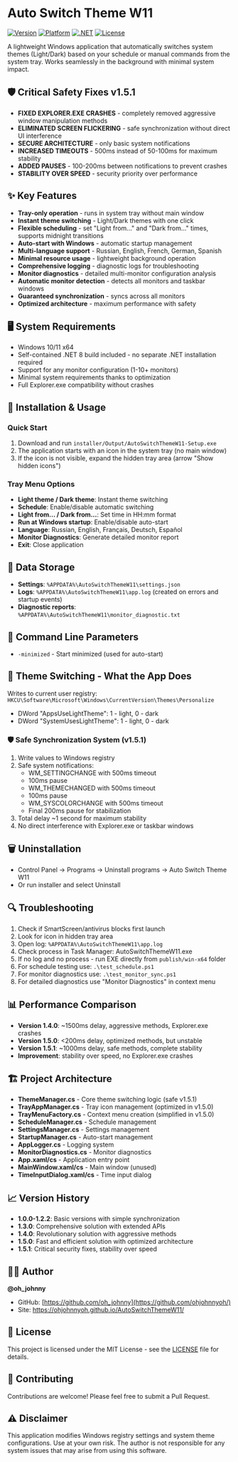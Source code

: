# Auto Switch Theme W11

[![Version](https://img.shields.io/badge/version-1.5.1-blue.svg)](https://github.com/oh_johnny/AutoSwitchThemeW11/releases)
[![Platform](https://img.shields.io/badge/platform-Windows%2010%2F11-green.svg)](https://www.microsoft.com/windows)
[![.NET](https://img.shields.io/badge/.NET-8.0-purple.svg)](https://dotnet.microsoft.com/)
[![License](https://img.shields.io/badge/license-MIT-yellow.svg)](LICENSE)

A lightweight Windows application that automatically switches system themes (Light/Dark) based on your schedule or manual commands from the system tray. Works seamlessly in the background with minimal system impact.

## 🛡️ Critical Safety Fixes v1.5.1

- **FIXED EXPLORER.EXE CRASHES** - completely removed aggressive window manipulation methods
- **ELIMINATED SCREEN FLICKERING** - safe synchronization without direct UI interference
- **SECURE ARCHITECTURE** - only basic system notifications
- **INCREASED TIMEOUTS** - 500ms instead of 50-100ms for maximum stability
- **ADDED PAUSES** - 100-200ms between notifications to prevent crashes
- **STABILITY OVER SPEED** - security priority over performance

## ✨ Key Features

- **Tray-only operation** - runs in system tray without main window
- **Instant theme switching** - Light/Dark themes with one click
- **Flexible scheduling** - set "Light from..." and "Dark from..." times, supports midnight transitions
- **Auto-start with Windows** - automatic startup management
- **Multi-language support** - Russian, English, French, German, Spanish
- **Minimal resource usage** - lightweight background operation
- **Comprehensive logging** - diagnostic logs for troubleshooting
- **Monitor diagnostics** - detailed multi-monitor configuration analysis
- **Automatic monitor detection** - detects all monitors and taskbar windows
- **Guaranteed synchronization** - syncs across all monitors
- **Optimized architecture** - maximum performance with safety

## 🖥️ System Requirements

- Windows 10/11 x64
- Self-contained .NET 8 build included - no separate .NET installation required
- Support for any monitor configuration (1-10+ monitors)
- Minimal system requirements thanks to optimization
- Full Explorer.exe compatibility without crashes

## 🚀 Installation & Usage

### Quick Start
1. Download and run `installer/Output/AutoSwitchThemeW11-Setup.exe`
2. The application starts with an icon in the system tray (no main window)
3. If the icon is not visible, expand the hidden tray area (arrow "Show hidden icons")

### Tray Menu Options
- **Light theme / Dark theme**: Instant theme switching
- **Schedule**: Enable/disable automatic switching
- **Light from... / Dark from...**: Set time in HH:mm format
- **Run at Windows startup**: Enable/disable auto-start
- **Language**: Russian, English, Français, Deutsch, Español
- **Monitor Diagnostics**: Generate detailed monitor report
- **Exit**: Close application

## 📁 Data Storage

- **Settings**: `%APPDATA%\AutoSwitchThemeW11\settings.json`
- **Logs**: `%APPDATA%\AutoSwitchThemeW11\app.log` (created on errors and startup events)
- **Diagnostic reports**: `%APPDATA%\AutoSwitchThemeW11\monitor_diagnostic.txt`

## 🔧 Command Line Parameters

- `-minimized` - Start minimized (used for auto-start)

## 🔄 Theme Switching - What the App Does

Writes to current user registry:
`HKCU\Software\Microsoft\Windows\CurrentVersion\Themes\Personalize`
- DWord "AppsUseLightTheme": 1 - light, 0 - dark
- DWord "SystemUsesLightTheme": 1 - light, 0 - dark

### 🛡️ Safe Synchronization System (v1.5.1)
1. Write values to Windows registry
2. Safe system notifications:
   - WM_SETTINGCHANGE with 500ms timeout
   - 100ms pause
   - WM_THEMECHANGED with 500ms timeout
   - 100ms pause
   - WM_SYSCOLORCHANGE with 500ms timeout
   - Final 200ms pause for stabilization
3. Total delay ~1 second for maximum stability
4. No direct interference with Explorer.exe or taskbar windows

## 🗑️ Uninstallation

- Control Panel → Programs → Uninstall programs → Auto Switch Theme W11
- Or run installer and select Uninstall

## 🔍 Troubleshooting

1. Check if SmartScreen/antivirus blocks first launch
2. Look for icon in hidden tray area
3. Open log: `%APPDATA%\AutoSwitchThemeW11\app.log`
4. Check process in Task Manager: AutoSwitchThemeW11.exe
5. If no log and no process - run EXE directly from `publish/win-x64` folder
6. For schedule testing use: `.\test_schedule.ps1`
7. For monitor diagnostics use: `.\test_monitor_sync.ps1`
8. For detailed diagnostics use "Monitor Diagnostics" in context menu

## 📊 Performance Comparison

- **Version 1.4.0**: ~1500ms delay, aggressive methods, Explorer.exe crashes
- **Version 1.5.0**: <200ms delay, optimized methods, but unstable
- **Version 1.5.1**: ~1000ms delay, safe methods, complete stability
- **Improvement**: stability over speed, no Explorer.exe crashes

## 🏗️ Project Architecture

- **ThemeManager.cs** - Core theme switching logic (safe v1.5.1)
- **TrayAppManager.cs** - Tray icon management (optimized in v1.5.0)
- **TrayMenuFactory.cs** - Context menu creation (simplified in v1.5.0)
- **ScheduleManager.cs** - Schedule management
- **SettingsManager.cs** - Settings management
- **StartupManager.cs** - Auto-start management
- **AppLogger.cs** - Logging system
- **MonitorDiagnostics.cs** - Monitor diagnostics
- **App.xaml/cs** - Application entry point
- **MainWindow.xaml/cs** - Main window (unused)
- **TimeInputDialog.xaml/cs** - Time input dialog

## 📈 Version History

- **1.0.0-1.2.2**: Basic versions with simple synchronization
- **1.3.0**: Comprehensive solution with extended APIs
- **1.4.0**: Revolutionary solution with aggressive methods
- **1.5.0**: Fast and efficient solution with optimized architecture
- **1.5.1**: Critical security fixes, stability over speed

## 👨‍💻 Author

**@oh_johnny**
- GitHub: [https://github.com/oh_johnny](https://github.com/ohjohnnyoh/)
- Site: https://ohjohnnyoh.github.io/AutoSwitchThemeW11/

## 📄 License

This project is licensed under the MIT License - see the [LICENSE](LICENSE) file for details.

## 🤝 Contributing

Contributions are welcome! Please feel free to submit a Pull Request.

## ⚠️ Disclaimer

This application modifies Windows registry settings and system theme configurations. Use at your own risk. The author is not responsible for any system issues that may arise from using this software.
